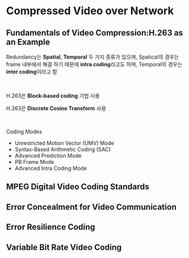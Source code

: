 # Compressed Video over Network<br>

## Fundamentals of Video Compression:H.263 as an Example<br>

Redundancy는 **Spatial**, **Temporal** 두 가지 종류가 있으며, Spatical의 경우는 frame 내부에서 해결 하기 때문에 **intra coding**라고도 하며, Temporal의 경우는 **inter coding**이라고 함<br>

<br>

H.263은 **Block-based coding** 기법 사용<br>

H.263은 **Discrete Cosine Transform** 사용<br>

<br>

Coding Modes<br>

- Unrestricted Motion Vector (UMV) Mode<br>
- Syntax-Based Arithmetic Coding (SAC)<br>
- Advanced Prediction Mode<br>
- PB Frame Mode<br>
- Advanced Intra Coding Mode<br>

## **MPEG Digital Video Coding Standards**

## Error Concealment for Video Communication

## Error Resilience Coding

## Variable Bit Rate Video Coding


